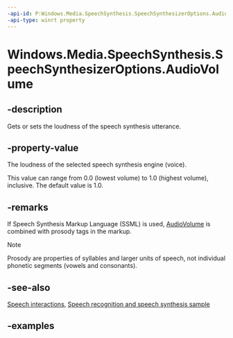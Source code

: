 ```yaml
---
-api-id: P:Windows.Media.SpeechSynthesis.SpeechSynthesizerOptions.AudioVolume
-api-type: winrt property
---
```


<!-- Property syntax.
public double AudioVolume { get;  set; }
-->

# Windows.Media.SpeechSynthesis.SpeechSynthesizerOptions.AudioVolume

## -description

Gets or sets the loudness of the speech synthesis utterance.

## -property-value

The loudness of the selected speech synthesis engine (voice).

This value can range from 0.0 (lowest volume) to 1.0 (highest volume), inclusive. The default value is 1.0.

## -remarks

If Speech Synthesis Markup Language (SSML) is used, [AudioVolume](speechsynthesizeroptions_audiovolume.md) is combined with prosody tags in the markup.

> [!NOTE]
> Prosody are properties of syllables and larger units of speech, not individual phonetic segments (vowels and consonants).

## -see-also

[Speech interactions](/windows/uwp/design/input/speech-interactions), [Speech recognition and speech synthesis sample](https://github.com/Microsoft/Windows-universal-samples/tree/master/Samples/SpeechRecognitionAndSynthesis)

## -examples
